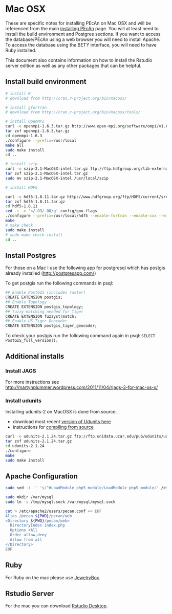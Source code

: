 # Mac OSX

These are specific notes for installing PEcAn on Mac OSX and will be referenced from the main [installing PEcAn](Installing-PEcAn) page. You will at least need to install the build environment and Postgres sections. If you want to access the database/PEcAn using a web browser you will need to install Apache. To access the database using the BETY interface, you will need to have Ruby installed.

This document also contains information on how to install the Rstudio server edition as well as any other packages that can be helpful.


## Install build environment

```bash
# install R
# download from http://cran.r-project.org/bin/macosx/

# install gfortran 
# download from http://cran.r-project.org/bin/macosx/tools/

# install OpenMPI
curl -o openmpi-1.6.3.tar.gz http://www.open-mpi.org/software/ompi/v1.6/downloads/openmpi-1.6.3.tar.gz
tar zxf openmpi-1.6.3.tar.gz
cd openmpi-1.6.3
./configure --prefix=/usr/local
make all
sudo make install
cd ..

# install szip
curl -o szip-2.1-MacOSX-intel.tar.gz ftp://ftp.hdfgroup.org/lib-external/szip/2.1/bin/szip-2.1-MacOSX-intel.tar.gz
tar zxf szip-2.1-MacOSX-intel.tar.gz
sudo mv szip-2.1-MacOSX-intel /usr/local/szip

# install HDF5

curl -o hdf5-1.8.11.tar.gz http://www.hdfgroup.org/ftp/HDF5/current/src/hdf5-1.8.11.tar.gz
tar zxf hdf5-1.8.11.tar.gz
cd hdf5-1.8.11
sed -i -e 's/-O3/-O0/g' config/gnu-flags 
./configure --prefix=/usr/local/hdf5 --enable-fortran --enable-cxx --with-szlib=/usr/local/szip
make
# make check
sudo make install
# sudo make check-install
cd ..
```

## Install Postgres

For those on a Mac I use the following app for postgresql which has
postgis already installed (http://postgresapp.com/)

To get postgis run the following commands in psql:

```bash
## Enable PostGIS (includes raster)
CREATE EXTENSION postgis;
## Enable Topology
CREATE EXTENSION postgis_topology;
## fuzzy matching needed for Tiger
CREATE EXTENSION fuzzystrmatch;
## Enable US Tiger Geocoder
CREATE EXTENSION postgis_tiger_geocoder;
```

To check your postgis run the following command again in psql: `SELECT PostGIS_full_version();`

## Additional installs


### Install JAGS

For more instructions see http://martynplummer.wordpress.com/2011/11/04/rjags-3-for-mac-os-x/


### Install udunits

Installing udunits-2 on MacOSX is done from source.

* download most recent [version of Udunits here](http://www.unidata.ucar.edu/downloads/udunits/index.jsp)
* instructions for [compiling from source](http://www.unidata.ucar.edu/software/udunits/udunits-2/udunits2.html#Obtain)


```bash
curl -o udunits-2.1.24.tar.gz ftp://ftp.unidata.ucar.edu/pub/udunits/udunits-2.1.24.tar.gz
tar zxf udunits-2.1.24.tar.gz
cd udunits-2.1.24
./configure
make
sudo make install
```

## Apache Configuration

```bash
sudo sed -i '' 's/^#LoadModule php5_module/LoadModule php5_module/' /etc/apache2/httpd.conf

sudo mkdir /var/mysql
sudo ln -s /tmp/mysql.sock /var/mysql/mysql.sock

cat > /etc/apache2/users/pecan.conf << EOF
Alias /pecan ${PWD}/pecan/web
<Directory ${PWD}/pecan/web>
  DirectoryIndex index.php
  Options +All
  Order allow,deny
  Allow from all
</Directory>
EOF
```

## Ruby

For Ruby on the mac please use [JewelryBox](https://jewelrybox.unfiniti.com/).

## Rstudio Server

For the mac you can download [Rstudio Desktop](http://www.rstudio.com/).
